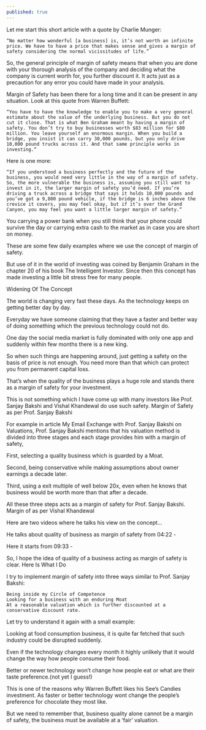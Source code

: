 ```yaml
---
published: true
---
```

Let me start this short article with a quote by Charlie Munger:

    “No matter how wonderful [a business] is, it’s not worth an infinite price. We have to have a price that makes sense and gives a margin of safety considering the normal vicissitudes of life.”

So, the general principle of margin of safety means that when you are done with your thorough analysis of the company and deciding what the company is current worth for, you further discount it. It acts just as a precaution for any error you could have made in your analysis.

Margin of Safety has been there for a long time and it can be present in any situation. Look at this quote from Warren Buffett:

    “You have to have the knowledge to enable you to make a very general estimate about the value of the underlying business. But you do not cut it close. That is what Ben Graham meant by having a margin of safety. You don’t try to buy businesses worth $83 million for $80 million. You leave yourself an enormous margin. When you build a bridge, you insist it can carry 30,000 pounds, but you only drive 10,000 pound trucks across it. And that same principle works in investing.“

Here is one more:

    “If you understood a business perfectly and the future of the business, you would need very little in the way of a margin of safety. So, the more vulnerable the business is, assuming you still want to invest in it, the larger margin of safety you’d need. If you’re driving a truck across a bridge that says it holds 10,000 pounds and you’ve got a 9,800 pound vehicle, if the bridge is 6 inches above the crevice it covers, you may feel okay, but if it’s over the Grand Canyon, you may feel you want a little larger margin of safety.“

You carrying a power bank when you still think that your phone could survive the day or carrying extra cash to the market as in case you are short on money.

These are some few daily examples where we use the concept of margin of safety.

But use of it in the world of investing was coined by Benjamin Graham in the chapter 20 of his book The Intelligent Investor. Since then this concept has made investing a little bit stress free for many people.


Widening Of The Concept

The world is changing very fast these days. As the technology keeps on getting better day by day.

Everyday we have someone claiming that they have a faster and better way of doing something which the previous technology could not do.

One day the social media market is fully dominated with only one app and suddenly within few months there is a new king.

So when such things are happening around, just getting a safety on the basis of price is not enough. You need more than that which can protect you from permanent capital loss.

That’s when the quality of the business plays a huge role and stands there as a margin of safety for your investment.

This is not something which I have come up with many investors like Prof. Sanjay Bakshi and Vishal Khandewal do use such safety.
Margin of Safety as per Prof. Sanjay Bakshi

For example in article My Email Exchange with Prof. Sanjay Bakshi on Valuations, Prof. Sanjay Bakshi mentions that his valuation method is divided into three stages and each stage provides him with a margin of safety,

First, selecting a quality business which is guarded by a Moat.

Second, being conservative while making assumptions about owner earnings a decade later.

Third, using a exit multiple of well below 20x, even when he knows that business would be worth more than that after a decade.

All these three steps acts as a margin of safety for Prof. Sanjay Bakshi.
Margin of as per Vishal Khandewal

Here are two videos where he talks his view on the concept…

He talks about quality of business as margin of safety from 04:22 - 

Here it starts from 09:33 - 

So, I hope the idea of quality of a business acting as margin of safety is clear.
Here Is What I Do

I try to implement margin of safety into three ways similar to Prof. Sanjay Bakshi:

    Being inside my Circle of Competence
    Looking for a business with an enduring Moat
    At a reasonable valuation which is further discounted at a conservative discount rate.

Let try to understand it again with a small example:

Looking at food consumption business, it is quite far fetched that such industry could be disrupted suddenly.

Even if the technology changes every month it highly unlikely that it would change the way how people consume their food.

Better or newer technology won’t change how people eat or what are their taste preference.(not yet I guess!)

This is one of the reasons why Warren Buffett likes his See’s Candies investment. As faster or better technology wont change the people’s preference for chocolate they most like.

But we need to remember that, business quality alone cannot be a margin of safety, the business must be available at a ‘fair’ valuation.
